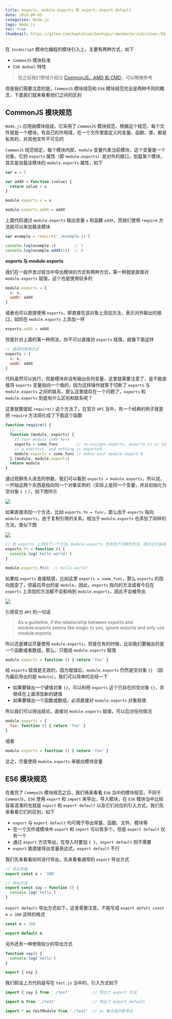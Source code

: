 ```yaml
---
title: exports、module.exports 和 export、export default
date: 2018-06-05
categories: Node.js
tags: Node.js
toc: true
thumbnail: https://gitee.com/heptaluan/backups/raw/master/cdn/cover/03.jpg
---
```


在 `JavaScript` 模块化编程的模块引入上，主要有两种方式，如下

* `CommonJS` 模块标准
* `ES6 moduel` 特性

> 在之前我们曾经介绍过 [CommonJS、AMD 和 CMD](https://heptaluan.github.io/2017/02/03/JavaScript/05/)，可以略做参考

但是我们需要注意的是，`CommonJS` 模块规范和 `ES6` 模块规范完全是两种不同的概念，下面我们就来看看他们之间的区别


<!--more-->


## CommonJS 模块规范

`Node.js` 应用由模块组成，它采用了 `CommonJS` 模块规范，根据这个规范，每个文件就是一个模块，有自己的作用域，在一个文件里面定义的变量、函数、类，都是私有的，对其他文件不可见的

`CommonJS` 规范规定，每个模块内部，`module` 变量代表当前模块，这个变量是一个对象，它的 `exports` 属性（即 `module.exports`）是对外的接口，加载某个模块，其实是加载该模块的 `module.exports` 属性，如下

```js
var x = 5

var addX = function (value) {
  return value + x
}

module.exports.x = x

module.exports.addX = addX
```

上面代码通过 `module.exports` 输出变量 `x` 和函数 `addX`，而我们使用 `require` 方法就可以来加载该模块

```js
var example = require('./example.js')

console.log(example.x)        // 5
console.log(example.addX(1))  // 6
```


**exports 与 module.exports**

我们在一般开发过程当中导出模块的方式有两种方式，第一种就是直接对 `module.exports` 赋值，这个也是使用较多的

```js
module.exports = {
  x: x,
  addX: addX
}
```

或者也可以直接使用 `exports`，即直接在该对象上添加方法，表示对外输出的接口，如同在 `module.exports` 上添加一样

```js
exports.addX = addX
```

但是针对上面的第一种用法，你不可以直接对 `exports` 赋值，就像下面这样

```js
// 错误的使用方式
exports = {
  x: x,
  addX: addX
}
```

代码虽然可以执行，但是模块并没有输出任何变量，这里就需要注意了，是不能直接将 `exports` 变量指向一个值的，因为这样操作就等于切断了 `exports` 与 `module.exports` 之间的联系，那么这里就存在一个问题了，`exports` 和 `module.exports` 到底有什么区别和联系呢？

这里就要提起 `require()` 这个方法了，在官方 `API` 当中，有一个经典的例子就是把 `require` 方法简化成了下面这个函数

```js
function require() {
  // ...  
  function (module, exports) {
    // Your module code here  
    exports = some_func        // re-assigns exports, exports is no longer  
    // a shortcut, and nothing is exported.  
    module.exports = some_func // makes your module export 0  
  } (module, module.exports)
  return module
}  
```

通过观察传入进去的参数，我们可以看到 `exports = module.exports`，所以说，一开始这两个东西是指向同一个对象实例的（实际上是同一个变量，并且初始化为空对象 `{ }` ），如下图所示

![](https://gitee.com/heptaluan/backups/raw/master/cdn/node/01.png)

如果直接添加一个方法，比如 `exports.fn = func`，那么由于 `exports` 指向 `module.exports`，由于复制引用的关系，相当于 `module.exports` 也添加了同样的方法，类似下图

![](https://gitee.com/heptaluan/backups/raw/master/cdn/node/02.png)

```js
// 在 exports 上添加了一个方法，module.exports 也添加了同样的方法，因为它们指向了同样的对象实例  
exports.fn = function () { 
  console.log(`hello world!`)
}

module.exports.fn()  // hello world! 
```

如果给 `exports` 直接赋值，比如这里 `exports = some_func`，那么 `exports` 的指向就变了，但最后导出的是 `module`，因此，`exports` 指向的方法或者今后在 `exports` 上添加的方法都不会影响到 `module.exports`，因此不会被导出

![](https://gitee.com/heptaluan/backups/raw/master/cdn/node/03.png)


引用官方 `API` 的一句话

> As a guideline, if the relationship between exports and module.exports seems like magic to you, ignore exports and only use module.exports.

所以还是建议尽量使用 `module.exports`，但是在有的时候，比如我们要输出的是一个函数或者数组，那么，只能给 `module.exports` 赋值

```js
module.exports = function () { return 'foo' }
```

给 `exports` 赋值是无效的，因为赋值后，`module.exports` 仍然是空对象 `{}` （因为最后导出的是 `module`），我们可以简单的总结一下

* 如果要输出一个键值对象 `{}`，可以利用 `exports` 这个已存在的空对象 `{}`，并继续在上面添加新的键值
* 如果要输出一个函数或数组，必须直接对 `module.exports` 对象赋值

所以我们可以得出结论，直接对 `module.exports` 赋值，可以应对任何情况

```js
module.exports = {
  foo: function () { return 'foo' }
}
```

或者

```js
module.exports = function () { return 'foo' }
```

总之，尽量使用 `module.exports` 来输出模块变量




## ES6 模块规范

在看完了 `CommonJS` 模块规范之后，我们再来看看 `ES6` 当中的模块规范，不同于 `CommonJS`，`ES6` 使用 `export` 和 `import` 来导出、导入模块，在 `ES6` 模块当中比较容易混淆的也就是 `export` 和 `export default` 以及它们对应的引入方式，我们先来看看它们的区别，如下

* `export` 与 `export default` 均可用于导出常量、函数、文件、模块等
* 在一个文件或模块中 `export` 和 `import` 可以有多个，但是 `export default` 仅有一个
* 通过 `export` 方式导出，在导入时要加 `{ }`，`export default` 则不需要
* `export` 能直接导出变量表达式，`export default` 不行

我们先来看看如何进行导出，先来看看通常的 `export` 导出方式

```js
// 导出变量
export const a = '100'

// 导出方法
export const say = function () {
  console.log(`hello`)
}
```

`export default` 导出方式如下，这里需要注意，不能写成 `export defult const m = 100` 这样的格式

```js
const m = 100

export default m
```

另外还有一种使用较少的导出方式

```js
function say() {
  console.log(`hello`)
}

export { say }
```

我们假设上方代码是写在 `test.js` 当中的，引入方式如下

```js
import { say } from './test'          // 导出了 export 方法 

import m from './test'                // 导出了 export default 

import * as testModule from './test'  // as 集合成对象导出
```